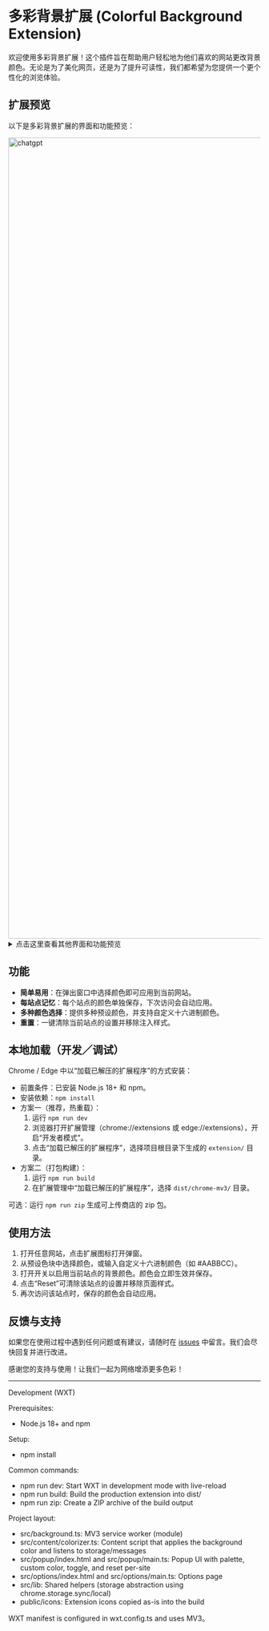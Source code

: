 # 多彩背景扩展 (Colorful Background Extension)

欢迎使用多彩背景扩展！这个插件旨在帮助用户轻松地为他们喜欢的网站更改背景颜色。无论是为了美化网页，还是为了提升可读性，我们都希望为您提供一个更个性化的浏览体验。

## 扩展预览

以下是多彩背景扩展的界面和功能预览：

<img width="2560" height="1600" alt="chatgpt" src="https://github.com/user-attachments/assets/4fffb3ab-ef00-489f-ad9a-edc81d470e38" />

<details>
<summary>点击这里查看其他界面和功能预览</summary>

<img width="2560" height="1600" alt="twitter" src="https://github.com/user-attachments/assets/e2cb701d-a497-4b37-99ce-f1a34242d785" />
<img width="2560" height="1600" alt="reddit" src="https://github.com/user-attachments/assets/98c34f41-5936-494d-9b39-b7eb359174d8" />
<img width="2558" height="1598" alt="duckai" src="https://github.com/user-attachments/assets/afb45279-d9fc-474a-ae4a-6b9cc602168e" />
<img width="2560" height="1600" alt="deepseek" src="https://github.com/user-attachments/assets/e08027b5-3f0d-4551-9f6e-83946d36697e" />

</details>

## 功能

- **简单易用**：在弹出窗口中选择颜色即可应用到当前网站。
- **每站点记忆**：每个站点的颜色单独保存，下次访问会自动应用。
- **多种颜色选择**：提供多种预设颜色，并支持自定义十六进制颜色。
- **重置**：一键清除当前站点的设置并移除注入样式。

## 本地加载（开发／调试）

Chrome / Edge 中以“加载已解压的扩展程序”的方式安装：

- 前置条件：已安装 Node.js 18+ 和 npm。
- 安装依赖：`npm install`
- 方案一（推荐，热重载）：
  1. 运行 `npm run dev`
  2. 浏览器打开扩展管理（chrome://extensions 或 edge://extensions），开启“开发者模式”。
  3. 点击“加载已解压的扩展程序”，选择项目根目录下生成的 `extension/` 目录。
- 方案二（打包构建）：
  1. 运行 `npm run build`
  2. 在扩展管理中“加载已解压的扩展程序”，选择 `dist/chrome-mv3/` 目录。

可选：运行 `npm run zip` 生成可上传商店的 zip 包。

## 使用方法

1. 打开任意网站，点击扩展图标打开弹窗。
2. 从预设色块中选择颜色，或输入自定义十六进制颜色（如 #AABBCC）。
3. 打开开关以启用当前站点的背景颜色。颜色会立即生效并保存。
4. 点击“Reset”可清除该站点的设置并移除页面样式。
5. 再次访问该站点时，保存的颜色会自动应用。

## 反馈与支持

如果您在使用过程中遇到任何问题或有建议，请随时在 [issues](https://github.com/ext-colorful/ext-colorful/issues) 中留言。我们会尽快回复并进行改进。

感谢您的支持与使用！让我们一起为网络增添更多色彩！

---

Development (WXT)

Prerequisites:
- Node.js 18+ and npm

Setup:
- npm install

Common commands:
- npm run dev: Start WXT in development mode with live-reload
- npm run build: Build the production extension into dist/
- npm run zip: Create a ZIP archive of the build output

Project layout:
- src/background.ts: MV3 service worker (module)
- src/content/colorizer.ts: Content script that applies the background color and listens to storage/messages
- src/popup/index.html and src/popup/main.ts: Popup UI with palette, custom color, toggle, and reset per-site
- src/options/index.html and src/options/main.ts: Options page
- src/lib: Shared helpers (storage abstraction using chrome.storage.sync/local)
- public/icons: Extension icons copied as-is into the build

WXT manifest is configured in wxt.config.ts and uses MV3。
